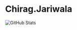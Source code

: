 # Chirag.Jariwala

![GitHub Stats](https://github-readme-stats.vercel.app/api?username=ChiragJariwala&theme=radical)
